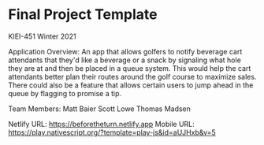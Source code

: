 # Final Project Template

KIEI-451 Winter 2021

Application Overview: 
An app that allows golfers to notify beverage cart attendants that they'd like a beverage or a snack by signaling what hole they are at and then be placed in a queue system. This would help the cart attendants better plan their routes around the golf course to maximize sales. There could also be a feature that allows certain users to jump ahead in the queue by flagging to promise a tip.

Team Members:
Matt Baier
Scott Lowe
Thomas Madsen

Netlify URL: https://beforetheturn.netlify.app
Mobile URL: https://play.nativescript.org/?template=play-js&id=aUJHxb&v=5